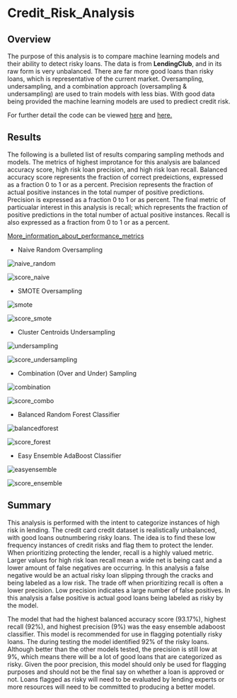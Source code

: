 # Credit_Risk_Analysis

## Overview

The purpose of this analysis is to compare machine learning models and their ability to detect risky loans. The data is from **LendingClub**, and in its raw form is very unbalanced. There are far more good loans than risky loans, which is representative of the current market. Oversampling, undersampling, and a combination approach (oversampling & undersampling) are used to train models with less bias. With good data being provided the machine learning models are used to prediect credit risk.

For further detail the code can be viewed [here](/challenge/credit_risk_resampling.ipynb) and [here.](/challenge/credit_risk_ensemble.ipynb)

## Results

The following is a bulleted list of results comparing sampling methods and models. The metrics of highest improtance for this analysis are balanced accuracy score, high risk loan precision, and high risk loan recall. Balanced accuracy score represents the fraction of correct predeictions, expressed as a fraction 0 to 1 or as a percent. Precision represents the fraction of actual positive instances in the total numper of positive predictions. Precision is expressed as a fraction 0 to 1 or as percent. The final metric of particualar interest in this analysis is recall; which represents the fraction of positive predictions in the total number of actual positive instances. Recall is also expressed as a fraction from 0 to 1 or as a percent.  

[More_information_about_performance_metrics](https://towardsdatascience.com/a-practical-guide-to-seven-essential-performance-metrics-for-classification-using-scikit-learn-2de0e0a8a040)

* Naive Random Oversampling

![naive_random](/resources/naive_random.png)

![score_naive](/resources/score_naive.png)

* SMOTE Oversampling

![smote](/resources/smote.png)

![score_smote](/resources/score_smote.png)

* Cluster Centroids Undersampling

![undersampling](/resources/undersampling.png)

![score_undersampling](/resources/score_under.png)

* Combination (Over and Under) Sampling

![combination](/resources/combination.png)

![score_combo](/resources/score_combo.png)

* Balanced Random Forest Classifier

![balancedforest](/resources/balancedforest.png)

![score_forest](/resources/score_forest.png)

* Easy Ensemble AdaBoost Classifier

![easyensemble](/resources/easyensemble.png)

![score_ensemble](/resources/score_ensemble.png)


## Summary

This analysis is performed with the intent to categorize instances of high risk in lending. The credit card credit dataset is realistically unbalanced, with good loans outnumbering risky loans. The idea is to find these low frequency instances of credit risks and flag them to protect the lender. When prioritizing protecting the lender, recall is a highly valued metric. Larger values for high risk loan recall mean a wide net is being cast and a lower amount of false negatives are occurring. In this analysis a false negative would be an actual risky loan slipping through the cracks and being labeled as a low risk. The trade off when prioritizing recall is often a lower precision. Low precision indicates a large number of false positives. In this analysis a false positive is actual good loans being labeled as risky by the model.

The model that had the highest balanced accuracy score (93.17%), highest recall (92%), and highest precision (9%) was the easy ensemble adaboost classifier. This model is recommended for use in flagging potentially risky loans. The during testing the model identified 92% of the risky loans. Although better than the other models tested, the precision is still low at 9%, which means there will be a lot of good loans that are categorized as risky. Given the poor precision, this model should only be used for flagging purposes and should not be the final say on whether a loan is approved or not. Loans flagged as risky will need to be evaluated by lending experts or more resources will need to be committed to producing a better model. 
